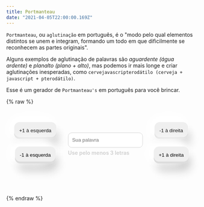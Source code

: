 ```yaml
---
title: Portmanteau
date: "2021-04-05T22:00:00.169Z"
---
```


`Portmanteau`, ou `aglutinação` em português, é o "modo pelo qual elementos distintos se unem e integram, formando um todo em que dificilmente se reconhecem as partes originais".

Alguns exemplos de aglutinação de palavras são _aguardente (água ardente)_ e _planalto (plano + alto)_, mas podemos ir mais longe e criar aglutinações inesperadas, como `cervejavascripterodátilo (cerveja + javascript + pterodátilo)`.

Esse é um gerador de `Portmanteau's` em português para você brincar.

{% raw %}
<style>
.portmanteau {
  display: flex;
  flex-direction: column;
  align-items: center;
  margin-top: 40px;
}
.form {
  display: flex;
  align-items: center;
}
.form-input {
  display: flex;
  flex-direction: column;
  margin: 0 10px;
}
.form-input input {
  border: 1px solid lightgray;
  border-radius: 10px;
  height: 40px;
  padding: 0 10px;
}
.form-input span {
  color: lightgray;
  font-weight: bold;
  font-size: 14px;
  margin-top: 5px;
}
.button-group {
  display: flex;
  flex-wrap: wrap;
  justify-content: center;
}
.button {
  margin: 10px;
  border: none;
  background-color:#f4f5f6;
  box-shadow:  -6px -20px 35px #ffffff, -6px -10px 15px #ffffff, -20px 0px 30px #ffffff, 6px 20px 25px rgba(0,0,0,0.2);
  transition: .13s ease-in-out;
  cursor: pointer;
  border-radius: 20px;
  transform: translate3d(0px, -4px, 0px);
  min-height: 45px;
}
.button:active {
  box-shadow: none;
  transform:translate3d(0px, 0px, 0px);
}
.button button {
  border: none;
  outline: none;
  padding: 15px 13px;
  box-shadow: inset 0px -5px 0px #dddddd;
  border-radius: 14px;
  height: 100%;
  width: 100%;
}
.hidden {
  display: none;
}
.portmanteau p {
  text-align: center;
}
</style>

<div class="portmanteau">
  <div class="form">
    <div class="button-group">
      <div class="button">
        <button onClick="incrementLeft()">+1 à esquerda</button>
      </div>
      <div class="button">
        <button onClick="decrementLeft()">-1 à esquerda</button>
      </div>
    </div>
    <div class="form-input">
      <input id="user-text" type="text" onInput="createWord()" placeholder="Sua palavra" />
      <span>Use pelo menos 3 letras</span>
    </div>
    <div class="button-group">
      <div class="button">
        <button onClick="decrementRight()">-1 à direita</button>
      </div>
      <div class="button">
        <button onClick="incrementRight()">+1 à direita</button>
      </div>
    </div>
  </div>
  <p id="result"></p>
  <p id="word"></p>
  <div id="new" class="button hidden">
    <button onClick="createWord()">Quero outro</button>
  </div>
</div>

<script>
    const linkPortugueseLetters = "/datasets/portuguese.json";
    let words = [];
    let leftCount = 1;
    let rightCount = 1;
    let lastWord = '';

    function incrementLeft() { 
      leftCount++;
      createWord(); 
    }
    function decrementLeft() {
      if (leftCount >= 0) {
        leftCount--;
      }
      createWord();
    }
    function incrementRight() {
      rightCount++;
      createWord();
    }
    function decrementRight() {
      if (rightCount >= 0) {
        rightCount--;
      }
      createWord();
    }

    function getRandom(list) {
      return list[Math.floor(Math.random() * list.length)];
    }

    function findWord(word, numberOfLetters, beginning) {
      if (numberOfLetters === 0) return '';
      if (numberOfLetters > word.length) return findWord(word, numberOfLetters - 1, beginning)

      const piece = beginning ? word.substring(word.length - numberOfLetters).toUpperCase() : word.substring(0, numberOfLetters).toUpperCase();
      const found = words.filter(word => {
        if (beginning) {
          return word.startsWith(piece)
        } else {
          return word.endsWith(piece)
        }
      });
      if (found.length > 0) {
        return getRandom(found);
      } else {
        return findWord(word, numberOfLetters - 1, beginning);
      }
    }

    function randomBetween(initialValue, finalValue) {
      return Math.floor(Math.random() * finalValue) + initialValue;
    }

    function joinWords(wordList) {
      return wordList.reduce((acc, word) => {
        if (!acc) return word.toUpperCase();
        let maxCount = word.length - 2;
        while (maxCount > 0) {
          const beginning = word.substring(0, maxCount).toUpperCase();
          if (acc.endsWith(beginning)) {
            return (acc + word.substring(maxCount)).toUpperCase();
          }
          maxCount--;
        }
        return (acc + word).toUpperCase();
      }, '');
    }

    function createWord() {
      const current = document.getElementById('user-text').value;
      if (current.length > 2) {
        const wordsAfter = [];
        const wordsBefore = [];
        // TODO: fazer aleatório a quantidade de letras que fazem o match
        const numberOfMatchingLetters = randomBetween(2, current.length - 2);;

        for (let i = 0; i < leftCount; i++) {
          const word = wordsBefore.length === 0 ? current : wordsBefore[wordsBefore.length - 1];
          wordsBefore.push(findWord(word, numberOfMatchingLetters, false));
        }
        for (let i = 0; i < rightCount; i++) {
          const word = wordsAfter.length === 0 ? current : wordsAfter[wordsAfter.length - 1];
          wordsAfter.push(findWord(word, numberOfMatchingLetters, true));
        }
        const allWords = [...wordsBefore.reverse(), current, ...wordsAfter];
        const fullWord = joinWords(allWords);
        if (fullWord === lastWord) {
          console.log('caiu aqui')
          return createWord();
        }
        document.getElementById('result').innerText = allWords.join(' + ');
        document.getElementById('word').innerText = fullWord;
        document.getElementById('new').classList.remove('hidden');
        lastWord = fullWord;
      } else {
        document.getElementById('result').innerText = '';
        document.getElementById('word').innerText = '';
        document.getElementById('new').classList.add('hidden');
      }
    }

    function getWords() {
        fetch(linkPortugueseLetters)
        .then(r => r.json())
        .then(j => words = j.words);
    }

    getWords();
</script>
{% endraw %}